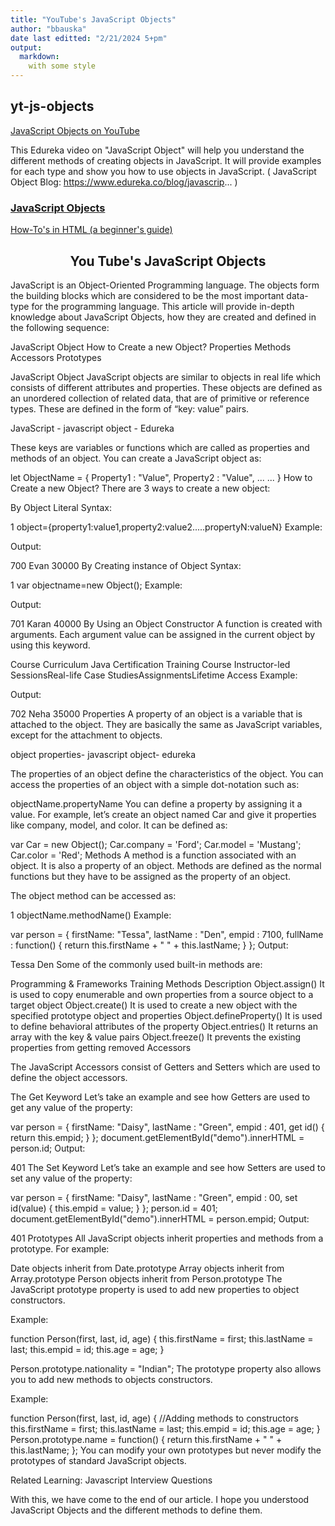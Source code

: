 ```yaml
---
title: "YouTube's JavaScript Objects"
author: "bbauska"
date last editted: "2/21/2024 5+pm"
output: 
  markdown:
    with some style
---
```


## yt-js-objects
<a href="https://www.youtube.com/watch?v=m9FrY5A-tao">JavaScript Objects on YouTube</a>

This Edureka video on "JavaScript Object" will help you understand the different methods of creating objects in JavaScript. It will provide examples for each type and show you how to use objects in JavaScript. ( JavaScript Object Blog: https://www.edureka.co/blog/javascrip... )

<h3><a href="https://www.edureka.co/blog/javascript-object/">JavaScript Objects</a></h3>

<a href="https://www.html-easy.com/learn/how-to-add-a-target-attribute-in-html/">How-To's in HTML (a beginner's guide)</a>

<!--~~~~~~~~~~~~~~~~~~~~~~~~~~~~~~~~~~~~~~~~~~~~~~~~~~~~~~~~~~~~~~~~~~~~~~~~~~~~~~~~~~~~~~~~~~~~-->
<!--~~~~~~~~~~~~~~~~~~~~~~~~~~ readme.md of yt-js-objects.bauska.org ~~~~~~~~~~~~~~~~~~~~~~~~~~~-->
<h2 align="center">You Tube's JavaScript Objects</h2>

JavaScript is an Object-Oriented Programming language. The objects form the building blocks which are considered to be the most important data-type for the programming language. This article will provide in-depth knowledge about JavaScript Objects, how they are created and defined in the following sequence:

JavaScript Object
How to Create a new Object?
Properties
Methods
Accessors
Prototypes
 

JavaScript Object
JavaScript objects are similar to objects in real life which consists of different attributes and properties. These objects are defined as an unordered collection of related data, that are of primitive or reference types. These are defined in the form of “key: value” pairs.

 

JavaScript - javascript object - Edureka

These keys are variables or functions which are called as properties and methods of an object. You can create a JavaScript object as:


let ObjectName = {
Property1 : "Value",
Property2 : "Value",
...
...
}
How to Create a new Object?
There are 3 ways to create a new object:

By Object Literal
Syntax:

1
object={property1:value1,property2:value2.....propertyN:valueN}
Example:


<script>  
employee={id:700,name:"Evan",salary:30000}  
document.write(employee.id+" "+employee.name+" "+employee.salary);  
</script>  
Output:

700 Evan 30000
By Creating instance of Object
Syntax:

1
var objectname=new Object();
Example:


<script>  
var emp=new Object();  
emp.id=701;  
emp.name="Karan";  
emp.salary=40000;  
document.write(emp.id+" "+emp.name+" "+emp.salary);  
</script>  
Output:

701 Karan 40000
By Using an Object Constructor
A function is created with arguments. Each argument value can be assigned in the current object by using this keyword.

Course Curriculum
Java Certification Training Course
Instructor-led SessionsReal-life Case StudiesAssignmentsLifetime Access
Example:


<script>  
function employee(id,name,salary){  
this.id=id;  
this.name=name;  
this.salary=salary;  
}  
emp=new employee(702,"Neha",35000);  
   
document.write(emp.id+" "+emp.name+" "+emp.salary);  
</script>  
Output:

702 Neha 35000
Properties
A property of an object is a variable that is attached to the object. They are basically the same as JavaScript variables, except for the attachment to objects.

 

object properties- javascript object- edureka

 

The properties of an object define the characteristics of the object. You can access the properties of an object with a simple dot-notation such as:


objectName.propertyName
You can define a property by assigning it a value. For example, let’s create an object named Car and give it properties like company, model, and color. It can be defined as:


var Car = new Object();
Car.company = 'Ford';
Car.model = 'Mustang';
Car.color = 'Red';
Methods
A method is a function associated with an object. It is also a property of an object. Methods are defined as the normal functions but they have to be assigned as the property of an object.

The object method can be accessed as:

1
objectName.methodName()
Example:


var person = {
firstName: "Tessa",
lastName : "Den",
empid : 7100,
fullName : function() {
return this.firstName + " " + this.lastName;
}
};
Output:

Tessa Den
Some of the commonly used built-in methods are:

Programming & Frameworks Training
Methods	Description
Object.assign()	It is used to copy enumerable and own properties from a source object to a target object
Object.create()	It is used to create a new object with the specified prototype object and properties
Object.defineProperty()	It is used to define behavioral attributes of the property
Object.entries()	It returns an array with the key & value pairs
Object.freeze()	It prevents the existing properties from getting removed
Accessors

The JavaScript Accessors consist of Getters and Setters which are used to define the object accessors.

The Get Keyword
Let’s take an example and see how Getters are used to get any value of the property:


var person = {
firstName: "Daisy",
lastName : "Green",
empid : 401,
get id() {
return this.empid;
}
};
document.getElementById("demo").innerHTML = person.id;
Output:

401
The Set Keyword
Let’s take an example and see how Setters are used to set any value of the property:


var person = {
firstName: "Daisy",
lastName : "Green",
empid : 00,
set id(value) {
this.empid = value;
}
};
person.id = 401;
document.getElementById("demo").innerHTML = person.empid;
Output:

401
Prototypes
All JavaScript objects inherit properties and methods from a prototype. For example:

Date objects inherit from Date.prototype
Array objects inherit from Array.prototype
Person objects inherit from Person.prototype
The JavaScript prototype property is used to add new properties to object constructors.

Example:


function Person(first, last, id, age) {
this.firstName = first;
this.lastName = last;
this.empid = id;
this.age = age;
}
 
Person.prototype.nationality = "Indian";
The prototype property also allows you to add new methods to objects constructors.

Example:


function Person(first, last, id, age) {  //Adding methods to constructors
this.firstName = first;
this.lastName = last;
this.empid = id;
this.age = age;
}
Person.prototype.name = function() {
return this.firstName + " " + this.lastName;
};
You can modify your own prototypes but never modify the prototypes of standard JavaScript objects.

Related Learning: Javascript Interview Questions

With this, we have come to the end of our article. I hope you understood JavaScript Objects and the different methods to define them.


